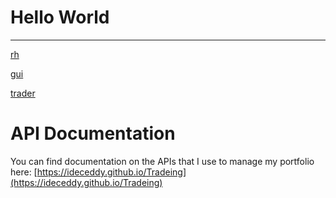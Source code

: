 # Hello World
---


[rh](src/rh.html)

[gui](src/gui.html)

[trader](src/trader.html)

# API Documentation

You can find documentation on the APIs that I use to manage my portfolio here:
[https://ideceddy.github.io/Tradeing](https://ideceddy.github.io/Tradeing)
